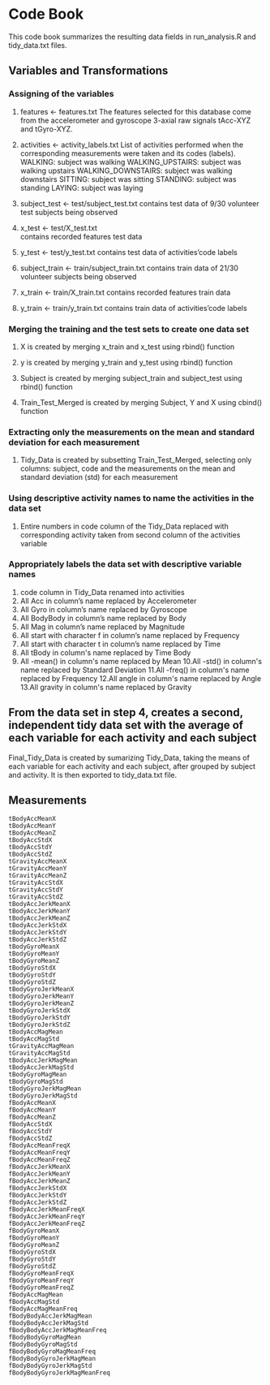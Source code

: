 # Code Book
This code book summarizes the resulting data fields in run_analysis.R and tidy_data.txt files.

## Variables and Transformations

### Assigning of the variables 
 1. features <- features.txt 
    The features selected for this database come from the accelerometer and        gyroscope 3-axial raw signals tAcc-XYZ and tGyro-XYZ.
    
 2. activities <- activity_labels.txt
    List of activities performed when the corresponding measurements were taken     and its codes (labels).
    WALKING: subject was walking
    WALKING_UPSTAIRS: subject was walking upstairs
    WALKING_DOWNSTAIRS: subject was walking downstairs
    SITTING: subject was sitting
    STANDING: subject was standing
    LAYING: subject was laying
    
    
 3. subject_test <- test/subject_test.txt
    contains test data of 9/30 volunteer test subjects being observed
    
 4. x_test <- test/X_test.txt  
    contains recorded features test data
    
 5. y_test <- test/y_test.txt 
    contains test data of activities’code labels
    
 6. subject_train <- train/subject_train.txt
    contains train data of 21/30 volunteer subjects being observed
    
 7. x_train <- train/X_train.txt 
    contains recorded features train data
    
 8. y_train <- train/y_train.txt 
    contains train data of activities’code labels

### Merging the training and the test sets to create one data set
 1. X is created by merging x_train and x_test using rbind() function
 
 2. y is created by merging y_train and y_test using rbind() function
 
 3. Subject is created by merging subject_train and subject_test using rbind()     function
 
 4. Train_Test_Merged is created by merging Subject, Y and X using cbind()         function

### Extracting only the measurements on the mean and standard deviation for each measurement
 1. Tidy_Data  is created by subsetting Train_Test_Merged, selecting only          columns: subject, code and the measurements on the mean and standard           deviation (std) for each measurement

### Using descriptive activity names to name the activities in the data set
 1. Entire numbers in code column of the Tidy_Data replaced with corresponding     activity taken from second column of the activities variable

### Appropriately labels the data set with descriptive variable names
 1. code column in Tidy_Data renamed into activities
 2. All Acc in column’s name replaced by Accelerometer
 3. All Gyro in column’s name replaced by Gyroscope
 4. All BodyBody in column’s name replaced by Body
 5. All Mag in column’s name replaced by Magnitude
 6. All start with character f in column’s name replaced by Frequency
 7. All start with character t in column’s name replaced by Time
 8. All tBody in column's name replaced by Time Body
 9. All -mean() in column's name replaced by Mean
 10.All -std() in column's name replaced by Standard Deviation
 11.All -freq() in column's name replaced by Frequency
 12.All angle in column's name replaced by Angle
 13.All gravity in column's name replaced by Gravity
 
## From the data set in step 4, creates a second, independent tidy data set with the average of each variable for each activity and each subject
Final_Tidy_Data is created by sumarizing Tidy_Data, taking the means of each variable for each activity and each subject, after grouped by subject and activity.
It is then exported to tidy_data.txt file.
## Measurements
    tBodyAccMeanX
    tBodyAccMeanY
    tBodyAccMeanZ
    tBodyAccStdX
    tBodyAccStdY
    tBodyAccStdZ
    tGravityAccMeanX
    tGravityAccMeanY
    tGravityAccMeanZ
    tGravityAccStdX
    tGravityAccStdY
    tGravityAccStdZ
    tBodyAccJerkMeanX
    tBodyAccJerkMeanY
    tBodyAccJerkMeanZ
    tBodyAccJerkStdX
    tBodyAccJerkStdY
    tBodyAccJerkStdZ
    tBodyGyroMeanX
    tBodyGyroMeanY
    tBodyGyroMeanZ
    tBodyGyroStdX
    tBodyGyroStdY
    tBodyGyroStdZ
    tBodyGyroJerkMeanX
    tBodyGyroJerkMeanY
    tBodyGyroJerkMeanZ
    tBodyGyroJerkStdX
    tBodyGyroJerkStdY
    tBodyGyroJerkStdZ
    tBodyAccMagMean
    tBodyAccMagStd
    tGravityAccMagMean
    tGravityAccMagStd
    tBodyAccJerkMagMean
    tBodyAccJerkMagStd
    tBodyGyroMagMean
    tBodyGyroMagStd
    tBodyGyroJerkMagMean
    tBodyGyroJerkMagStd
    fBodyAccMeanX
    fBodyAccMeanY
    fBodyAccMeanZ
    fBodyAccStdX
    fBodyAccStdY
    fBodyAccStdZ
    fBodyAccMeanFreqX
    fBodyAccMeanFreqY
    fBodyAccMeanFreqZ
    fBodyAccJerkMeanX
    fBodyAccJerkMeanY
    fBodyAccJerkMeanZ
    fBodyAccJerkStdX
    fBodyAccJerkStdY
    fBodyAccJerkStdZ
    fBodyAccJerkMeanFreqX
    fBodyAccJerkMeanFreqY
    fBodyAccJerkMeanFreqZ
    fBodyGyroMeanX
    fBodyGyroMeanY
    fBodyGyroMeanZ
    fBodyGyroStdX
    fBodyGyroStdY
    fBodyGyroStdZ
    fBodyGyroMeanFreqX
    fBodyGyroMeanFreqY
    fBodyGyroMeanFreqZ
    fBodyAccMagMean
    fBodyAccMagStd
    fBodyAccMagMeanFreq
    fBodyBodyAccJerkMagMean
    fBodyBodyAccJerkMagStd
    fBodyBodyAccJerkMagMeanFreq
    fBodyBodyGyroMagMean
    fBodyBodyGyroMagStd
    fBodyBodyGyroMagMeanFreq
    fBodyBodyGyroJerkMagMean
    fBodyBodyGyroJerkMagStd
    fBodyBodyGyroJerkMagMeanFreq
    
